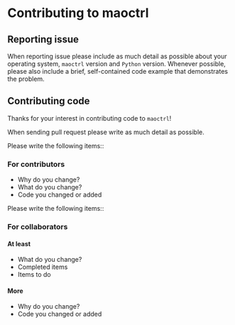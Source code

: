 # Contributing to maoctrl
## Reporting issue
When reporting issue please include as much detail as possible about your operating system, `maoctrl` version and `Python` version. Whenever possible, please also include a brief, self-contained code example that demonstrates the problem.


## Contributing code
Thanks for your interest in contributing code to `maoctrl`!

When sending pull request please write as much detail as possible.

Please write the following items::
### For contributors
+ Why do you change?
+ What do you change?
+ Code you changed or added


Please write the following items::
### For collaborators
#### At least
+ What do you change?
+ Completed items
+ Items to do

#### More
+ Why do you change?
+ Code you changed or added
